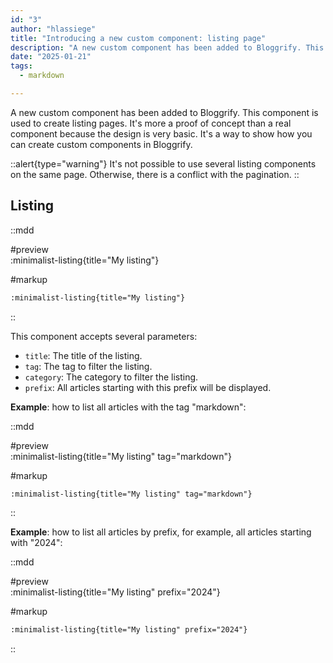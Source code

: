 ```yaml
---
id: "3"
author: "hlassiege"
title: "Introducing a new custom component: listing page"
description: "A new custom component has been added to Bloggrify. This component is used to create listing pages."
date: "2025-01-21"
tags:
  - markdown

---
```


A new custom component has been added to Bloggrify. This component is used to create listing pages.
It's more a proof of concept than a real component because the design is very basic.
It's a way to show how you can create custom components in Bloggrify.

::alert{type="warning"}
It's not possible to use several listing components on the same page. Otherwise, there is a conflict with the pagination.
::

## Listing

::mdd

#preview    
:minimalist-listing{title="My listing"}


#markup
```markdown
:minimalist-listing{title="My listing"}

```
::

This component accepts several parameters:
- `title`: The title of the listing.
- `tag`: The tag to filter the listing.
- `category`: The category to filter the listing.
- `prefix`: All articles starting with this prefix will be displayed.

**Example**: how to list all articles with the tag "markdown":

::mdd

#preview    
:minimalist-listing{title="My listing" tag="markdown"}


#markup
```markdown
:minimalist-listing{title="My listing" tag="markdown"}

```
::

**Example**: how to list all articles by prefix, for example, all articles starting with "2024":

::mdd

#preview    
:minimalist-listing{title="My listing" prefix="2024"}


#markup
```markdown
:minimalist-listing{title="My listing" prefix="2024"}

```
::
